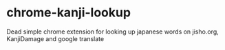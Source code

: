 # chrome-kanji-lookup
Dead simple chrome extension for looking up japanese words on jisho.org, KanjiDamage and google translate

